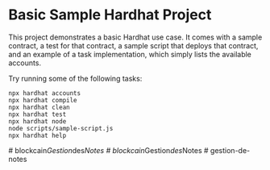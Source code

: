 # Basic Sample Hardhat Project

This project demonstrates a basic Hardhat use case. It comes with a sample contract, a test for that contract, a sample script that deploys that contract, and an example of a task implementation, which simply lists the available accounts.

Try running some of the following tasks:

```shell
npx hardhat accounts
npx hardhat compile
npx hardhat clean
npx hardhat test
npx hardhat node
node scripts/sample-script.js
npx hardhat help
```
#   b l o c k c a i n _ G e s t i o n _ d e s _ N o t e s  
 #   b l o c k c a i n _ G e s t i o n _ d e s _ N o t e s  
 #   g e s t i o n - d e - n o t e s  
 